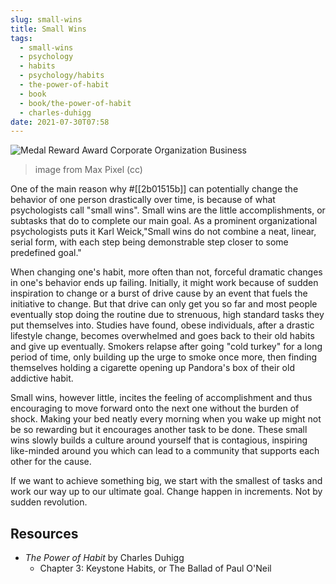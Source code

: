 ```yaml
---
slug: small-wins
title: Small Wins
tags:
  - small-wins
  - psychology
  - habits
  - psychology/habits
  - the-power-of-habit
  - book
  - book/the-power-of-habit
  - charles-duhigg
date: 2021-07-30T07:58
---
```



![Medal Reward Award Corporate Organization Business](https://www.maxpixel.net/static/photo/1x/Medal-Reward-Award-Corporate-Organization-Business-3176450.jpg)
> image from Max Pixel (cc)

One of the main reason why #[[2b01515b]] can potentially change the behavior of
one person drastically over time, is because of what psychologists call "small
wins". Small wins are the little accomplishments, or subtasks that do to
complete our main goal. As a prominent organizational psychologists puts it Karl
Weick,"Small wins do not combine a neat, linear, serial form, with each step
being demonstrable step closer to some predefined goal."

When changing one's habit, more often than not, forceful dramatic changes in
one's behavior ends up failing. Initially, it might work because of sudden
inspiration to change or a burst of drive cause by an event that fuels the
initiative to change. But that drive can only get you so far and most people
eventually stop doing the routine due to strenuous, high standard tasks they put
themselves into. Studies have found, obese individuals, after a drastic
lifestyle change, becomes overwhelmed and goes back to their old habits and give
up eventually. Smokers relapse after going "cold turkey" for a long period of
time, only building up the urge to smoke once more, then finding themselves
holding a cigarette opening up Pandora's box of their old addictive habit.

Small wins, however little, incites the feeling of accomplishment and thus
encouraging to move forward onto the next one without the burden of shock.
Making your bed neatly every morning when you wake up might not be so rewarding
but it encourages another task to be done. These small wins slowly builds
a culture around yourself that is contagious, inspiring like-minded around you
which can lead to a community that supports each other for the cause.

If we want to achieve something big, we start with the smallest of tasks and
work our way up to our ultimate goal. Change happen in increments. Not by sudden
revolution.

## Resources

- _The Power of Habit_ by Charles Duhigg
  - Chapter 3: Keystone Habits, or The Ballad of Paul O'Neil

